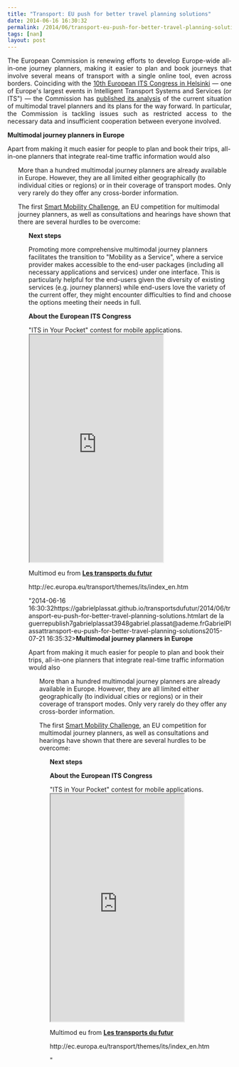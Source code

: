 ```yaml
---
title: "Transport: EU push for better travel planning solutions"
date: 2014-06-16 16:30:32
permalink: /2014/06/transport-eu-push-for-better-travel-planning-solutions.html
tags: [nan]
layout: post
---
```


<p style="text-align: justify;">The European Commission is renewing efforts to develop Europe-wide all-in-one journey planners, making it easier to plan and book journeys that involve several means of transport with a single online tool, even across borders. Coinciding with the <a href="http://www.itsineurope.com/its10/">10th European ITS Congress in Helsinki</a> — one of Europe's largest events in Intelligent Transport Systems and Services (or ITS") — the Commission has <a href="http://ec.europa.eu/transport/themes/its/doc/swd(2014)194.pdf">published its analysis</a> of the current situation of multimodal travel planners and its plans for the way forward. In particular, the Commission is tackling issues such as restricted access to the necessary data and insufficient cooperation between everyone involved.</p> <p style="text-align: justify>Vice-President Siim Kallas, Commissioner for mobility and transport, said: "All too often 'Brussels' is used as a synonym for 'heavy regulator'. In ITS and especially as regards journey planners we need to take a different path. We need to break down barriers. Small and innovative companies need access to travel data, so that they can develop real door-to-door solutions. And we need more and better cooperation between transport operators, industries, developers and Member States."</p> <p style="text-align: justify></p>  <!--more-->  <p style="text-align: justify><strong>Multimodal journey planners in Europe</strong></p> <p style="text-align: justify>With the internet and smartphones generating growth in highly personalised services, information that spans different forms of transport — multimodal information — is a crucial factor for smart and seamless travel.</p> <p style="text-align: justify>Apart from making it much easier for people to plan and book their trips, all-in-one planners that integrate real-time traffic information would also</p> <ul style="text-align: justify> <li>improve information — making users aware of all possible travel options, even if they are already on their way</li> <li>make journeys greener — allowing travellers to easily identify the fastest and most environmentally friendly combination of different means of transport for each trip</li> <li>reduce congestion and emissions — by providing alternatives to congested or blocked routes</li> <li>offer new business opportunities and jobs in a very dynamic sector.</li> </ul> <p style="text-align: justify>More than a hundred multimodal journey planners are already available in Europe. However, they are all limited either geographically (to individual cities or regions) or in their coverage of transport modes. Only very rarely do they offer any cross-border information.</p> <p style="text-align: justify><strong>Challenges</strong></p> <p style="text-align: justify>The first <a href="http://europa.eu/rapid/press-release_IP-12-233_en.htm">Smart Mobility Challenge</a>, an EU competition for multimodal journey planners, as well as consultations and hearings have shown that there are several hurdles to be overcome:</p> <ul style="text-align: justify> <li>More multimodal travel and traffic data needs to become available, and it needs to be made accessible</li> <li>The quality of multimodal travel and traffic data is often insufficient</li> <li>Data formats and protocols for their exchange are often incompatible</li> <li>The stakeholders involved (developers, transport operators, industries, regulatory bodies, Member States) do not cooperate enough.</li> </ul> <p style="text-align: justify><strong>Next steps</strong></p> <p style="text-align: justify>The Commission's objective is not to deliver the services or develop integrated ticket types itself. Rather, it is to bring down barriers, to make sure that the appropriate tools are available across the EU and to encourage their use.</p> <p style="text-align: justify>Promoting more comprehensive multimodal journey planners facilitates the transition to "Mobility as a Service", where a service provider makes accessible to the end-user packages (including all necessary applications and services) under one interface. This is particularly helpful for the end-users given the diversity of existing services (e.g. journey planners) while end-users love the variety of the current offer, they might encounter difficulties to find and choose the options meeting their needs in full.</p> <p style="text-align: justify>There is already a strong commitment by the actors involved to work closely with the EU and Member States. The Commission will lead this cooperation and provides funding opportunities under the Connecting Europe Facility and Horizon2020 funding programmes.</p> <p style="text-align: justify><strong>About the European ITS Congress</strong></p> <p style="text-align: justify>The European ITS Congress & Exhibition are two of Europe's largest events in intelligent transport systems. The annual conference brings together decision makers, experts and researchers in the field. This year's topic is "ITS in your pocket – proven solutions driving user services".</p> <p style="text-align: justify>As part of the opening ceremony, Commission Vice-President Siim Kallas will award prizes to the winners of the <a href="http://www.itsineurope.com/its10/index.php/media-cat/news/16-10th-its-european-congress-helsinki/95-its-in-your-pocket-app-contest-finalists"">"ITS in Your Pocket" contest</a> for mobile applications.<br /><iframe allowfullscreen=" frameborder="0"" height="511" marginheight="0" marginwidth="0" scrolling="no" src="http://www.slideshare.net/slideshow/embed_code/35923427" style="border: 1px solid #CCC border-width: 1px 1px 0 margin-bottom: 5px max-width: 100% width="479""> </iframe></p> <div style="margin-bottom: 5px><strong> <a href="https://fr.slideshare.net/transportsdufutur/multimod-eu"" target="_blank" title="Multimod eu">Multimod eu</a> </strong> from <strong><a href="http://www.slideshare.net/transportsdufutur" target="_blank">Les transports du futur</a></strong></div> <p style="text-align: justify>More information : <a href="http://ec.europa.eu/transport/themes/its/index_en.htm"">http://ec.europa.eu/transport/themes/its/index_en.htm</a></p>"2014-06-16 16:30:32https://gabrielplassat.github.io/transportsdufutur/2014/06/transport-eu-push-for-better-travel-planning-solutions.htmlart de la guerrepublish7gabrielplassat3948gabriel.plassat@ademe.frGabrielPlassattransport-eu-push-for-better-travel-planning-solutions2015-07-21 16:35:32><strong>Multimodal journey planners in Europe</strong></p> <p style="text-align: justify>With the internet and smartphones generating growth in highly personalised services, information that spans different forms of transport — multimodal information — is a crucial factor for smart and seamless travel.</p> <p style="text-align: justify>Apart from making it much easier for people to plan and book their trips, all-in-one planners that integrate real-time traffic information would also</p> <ul style="text-align: justify> <li>improve information — making users aware of all possible travel options, even if they are already on their way</li> <li>make journeys greener — allowing travellers to easily identify the fastest and most environmentally friendly combination of different means of transport for each trip</li> <li>reduce congestion and emissions — by providing alternatives to congested or blocked routes</li> <li>offer new business opportunities and jobs in a very dynamic sector.</li> </ul> <p style="text-align: justify>More than a hundred multimodal journey planners are already available in Europe. However, they are all limited either geographically (to individual cities or regions) or in their coverage of transport modes. Only very rarely do they offer any cross-border information.</p> <p style="text-align: justify><strong>Challenges</strong></p> <p style="text-align: justify>The first <a href="http://europa.eu/rapid/press-release_IP-12-233_en.htm">Smart Mobility Challenge</a>, an EU competition for multimodal journey planners, as well as consultations and hearings have shown that there are several hurdles to be overcome:</p> <ul style="text-align: justify> <li>More multimodal travel and traffic data needs to become available, and it needs to be made accessible</li> <li>The quality of multimodal travel and traffic data is often insufficient</li> <li>Data formats and protocols for their exchange are often incompatible</li> <li>The stakeholders involved (developers, transport operators, industries, regulatory bodies, Member States) do not cooperate enough.</li> </ul> <p style="text-align: justify><strong>Next steps</strong></p> <p style="text-align: justify>The Commission's objective is not to deliver the services or develop integrated ticket types itself. Rather, it is to bring down barriers, to make sure that the appropriate tools are available across the EU and to encourage their use.</p> <p style="text-align: justifywhile end-users love the variety of the current offer, they might encounter difficulties to find and choose the options meeting their needs in full.</p> <p style="text-align: justify>There is already a strong commitment by the actors involved to work closely with the EU and Member States. The Commission will lead this cooperation and provides funding opportunities under the Connecting Europe Facility and Horizon2020 funding programmes.</p> <p style="text-align: justify><strong>About the European ITS Congress</strong></p> <p style="text-align: justify>The European ITS Congress & Exhibition are two of Europe's largest events in intelligent transport systems. The annual conference brings together decision makers, experts and researchers in the field. This year's topic is "ITS in your pocket – proven solutions driving user services".</p> <p style="text-align: justify>As part of the opening ceremony, Commission Vice-President Siim Kallas will award prizes to the winners of the <a href="http://www.itsineurope.com/its10/index.php/media-cat/news/16-10th-its-european-congress-helsinki/95-its-in-your-pocket-app-contest-finalists"">"ITS in Your Pocket" contest</a> for mobile applications.<br /><iframe allowfullscreen=" frameborder="0"" height="511" marginheight="0" marginwidth="0" scrolling="no" src="http://www.slideshare.net/slideshow/embed_code/35923427" style="border: 1px solid #CCCwidth="479""> </iframe></p> <div style="margin-bottom: 5px><strong> <a href="https://fr.slideshare.net/transportsdufutur/multimod-eu"" target="_blank" title="Multimod eu">Multimod eu</a> </strong> from <strong><a href="http://www.slideshare.net/transportsdufutur" target="_blank">Les transports du futur</a></strong></div> <p style="text-align: justify>More information : <a href="http://ec.europa.eu/transport/themes/its/index_en.htm"">http://ec.europa.eu/transport/themes/its/index_en.htm</a></p>"
